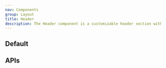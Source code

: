 ```yaml
---
nav: Components
group: Layout
title: Header
description: The Header component is a customizable header section with a logo, navigation, and actions. It is responsive and adapts to mobile and desktop screens.
---
```


## Default

<code src="./demos/index.tsx" nopadding></code>

## APIs

<API></API>
